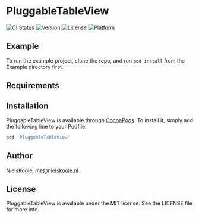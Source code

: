 # PluggableTableView

[![CI Status](http://img.shields.io/travis/NielsKoole/PluggableTableView.svg?style=flat)](https://travis-ci.org/NielsKoole/PluggableTableView)
[![Version](https://img.shields.io/cocoapods/v/PluggableTableView.svg?style=flat)](http://cocoapods.org/pods/PluggableTableView)
[![License](https://img.shields.io/cocoapods/l/PluggableTableView.svg?style=flat)](http://cocoapods.org/pods/PluggableTableView)
[![Platform](https://img.shields.io/cocoapods/p/PluggableTableView.svg?style=flat)](http://cocoapods.org/pods/PluggableTableView)

## Example

To run the example project, clone the repo, and run `pod install` from the Example directory first.

## Requirements

## Installation

PluggableTableView is available through [CocoaPods](http://cocoapods.org). To install
it, simply add the following line to your Podfile:

```ruby
pod 'PluggableTableView'
```

## Author

NielsKoole, me@nielskoole.nl

## License

PluggableTableView is available under the MIT license. See the LICENSE file for more info.

